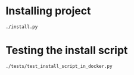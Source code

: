 # Installing project

```
./install.py
```

# Testing the install script

```
./tests/test_install_script_in_docker.py
```
